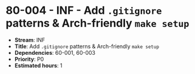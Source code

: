 # 80-004 - INF - Add `.gitignore` patterns & Arch-friendly `make setup`
- **Stream**: INF
- **Title**: Add `.gitignore` patterns & Arch-friendly `make setup`
- **Dependencies**: 60-001, 60-003
- **Priority**: P0
- **Estimated hours**: 1
